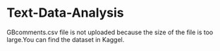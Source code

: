 # Text-Data-Analysis
GBcomments.csv file is not uploaded because the size of the file is too large.You can find the dataset in Kaggel.
